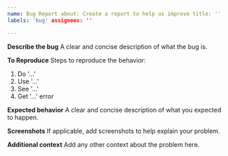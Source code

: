 ```yaml
---
name: Bug Report about: Create a report to help us improve title: ''
labels: 'bug' assignees: ''

---
```


**Describe the bug**
A clear and concise description of what the bug is.

**To Reproduce**
Steps to reproduce the behavior:

1. Do '...'
2. Use '...'
3. See '...'
4. Get '...' error

**Expected behavior**
A clear and concise description of what you expected to happen.

**Screenshots**
If applicable, add screenshots to help explain your problem.

**Additional context**
Add any other context about the problem here.
